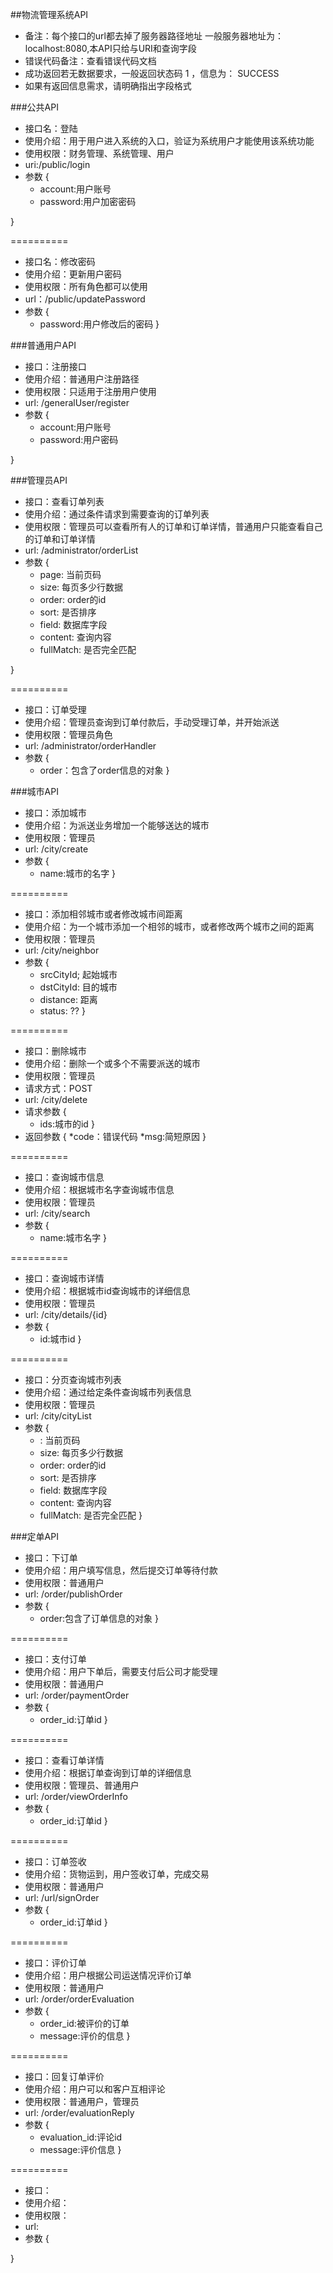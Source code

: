 ##物流管理系统API

* 备注：每个接口的url都去掉了服务器路径地址
一般服务器地址为：localhost:8080,本API只给与URI和查询字段
* 错误代码备注：查看错误代码文档
* 成功返回若无数据要求，一般返回状态码 1 ，信息为： SUCCESS
* 如果有返回信息需求，请明确指出字段格式

###公共API

* 接口名：登陆
* 使用介绍：用于用户进入系统的入口，验证为系统用户才能使用该系统功能
* 使用权限：财务管理、系统管理、用户
* uri:/public/login
* 参数
{
   * account:用户账号
   * password:用户加密密码
  
}

==========
* 接口名：修改密码
* 使用介绍：更新用户密码
* 使用权限：所有角色都可以使用
* url：/public/updatePassword
* 参数
{
   * password:用户修改后的密码
}

###普通用户API

* 接口：注册接口
* 使用介绍：普通用户注册路径
* 使用权限：只适用于注册用户使用
* url: /generalUser/register
* 参数
{
  * account:用户账号
  * password:用户密码

}

###管理员API

* 接口：查看订单列表
* 使用介绍：通过条件请求到需要查询的订单列表
* 使用权限：管理员可以查看所有人的订单和订单详情，普通用户只能查看自己的订单和订单详情
* url: /administrator/orderList
* 参数
{
    * page: 当前页码
    * size: 每页多少行数据
    * order: order的id
    * sort: 是否排序
    * field: 数据库字段
    * content: 查询内容
    * fullMatch: 是否完全匹配

}

==========
* 接口：订单受理
* 使用介绍：管理员查询到订单付款后，手动受理订单，并开始派送
* 使用权限：管理员角色
* url: /administrator/orderHandler
* 参数
{
   * order：包含了order信息的对象
}

###城市API

* 接口：添加城市
* 使用介绍：为派送业务增加一个能够送达的城市
* 使用权限：管理员
* url: /city/create
* 参数
{
   * name:城市的名字
}

==========
* 接口：添加相邻城市或者修改城市间距离
* 使用介绍：为一个城市添加一个相邻的城市，或者修改两个城市之间的距离
* 使用权限：管理员
* url: /city/neighbor
* 参数
{
   * srcCityId; 起始城市
   * dstCityId: 目的城市
   * distance: 距离
   * status: ??
}

==========
* 接口：删除城市
* 使用介绍：删除一个或多个不需要派送的城市
* 使用权限：管理员
* 请求方式：POST
* url:  /city/delete
* 请求参数
{
   * ids:城市的id
}
* 返回参数
{
  *code：错误代码
  *msg:简短原因
}

==========
* 接口：查询城市信息
* 使用介绍：根据城市名字查询城市信息
* 使用权限：管理员
* url: /city/search
* 参数
{
   * name:城市名字
}

==========
* 接口：查询城市详情
* 使用介绍：根据城市id查询城市的详细信息
* 使用权限：管理员
* url: /city/details/{id}
* 参数
{
   * id:城市id
}

==========
* 接口：分页查询城市列表
* 使用介绍：通过给定条件查询城市列表信息
* 使用权限：管理员
* url: /city/cityList 
* 参数
{
  * : 当前页码 
  * size: 每页多少行数据
  * order: order的id
  * sort: 是否排序
  * field: 数据库字段
  * content: 查询内容
  * fullMatch: 是否完全匹配
}

###定单API

* 接口：下订单
* 使用介绍：用户填写信息，然后提交订单等待付款
* 使用权限：普通用户
* url: /order/publishOrder
* 参数
{
   * order:包含了订单信息的对象
}

==========
* 接口：支付订单
* 使用介绍：用户下单后，需要支付后公司才能受理
* 使用权限：普通用户
* url: /order/paymentOrder
* 参数
{
   * order_id:订单id
}

==========
* 接口：查看订单详情
* 使用介绍：根据订单查询到订单的详细信息
* 使用权限：管理员、普通用户
* url: /order/viewOrderInfo
* 参数
{
   * order_id:订单id
}

==========
* 接口：订单签收
* 使用介绍：货物运到，用户签收订单，完成交易
* 使用权限：普通用户
* url: /url/signOrder
* 参数
{
   * order_id:订单id
}

==========
* 接口：评价订单
* 使用介绍：用户根据公司运送情况评价订单
* 使用权限：普通用户
* url: /order/orderEvaluation
* 参数
{
   * order_id:被评价的订单
   * message:评价的信息
}

==========
* 接口：回复订单评价
* 使用介绍：用户可以和客户互相评论
* 使用权限：普通用户，管理员
* url: /order/evaluationReply
* 参数
{
   * evaluation_id:评论id
   * message:评价信息 
}

==========
* 接口：
* 使用介绍：
* 使用权限：
* url: 
* 参数
{
   
}